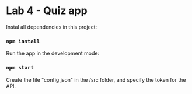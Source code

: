 # Lab 4 - Quiz app

Instal all dependencies in this project:

### `npm install`

Run the app in the development mode:

### `npm start`

Create the file "config.json" in the /src folder, and specify the token for the API.
